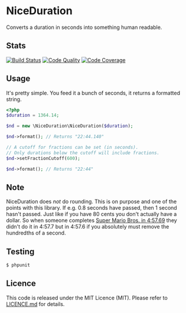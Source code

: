 # NiceDuration
Converts a duration in seconds into something human readable.

## Stats

[![Build Status][ico-build]][link-build]
[![Code Quality][ico-cq]][link-cq]
[![Code Coverage][ico-cc]][link-cc]

## Usage
It's pretty simple. You feed it a bunch of seconds, it returns a formatted string.

```PHP
<?php
$duration = 1364.14;

$nd = new \NiceDuration\NiceDuration($duration);

$nd->format(); // Returns "22:44.140"

// A cutoff for fractions can be set (in seconds).
// Only durations below the cutoff will include fractions.
$nd->setFractionCutoff(600);

$nd->format(); // Returns "22:44"
```

## Note
NiceDuration does *not* do rounding. This is on purpose and one of the points with this library. If e.g. 0.8 seconds have passed, then 1 second hasn't passed. Just like if you have 80 cents you don't actually have a dollar. So when someone completes [Super Mario Bros. in 4:57.69](https://www.youtube.com/watch?v=JQ24UHbhFM8) they didn't do it in 4:57.7 but in 4:57.6 if you absolutely must remove the hundredths of a second.

## Testing

```bash
$ phpunit
```

## Licence
This code is released under the MIT Licence (MIT). Please refer to [LICENCE.md](LICENSE.md) for details.

[ico-build]: https://img.shields.io/travis/lillesvin/NiceDuration/master.svg?style=flat-square
[ico-cq]: https://img.shields.io/scrutinizer/g/lillesvin/NiceDuration.svg?style=flat-square
[ico-cc]: https://img.shields.io/scrutinizer/coverage/g/lillesvin/NiceDuration.svg?style=flat-square

[link-build]: https://travis-ci.org/lillesvin/NiceDuration
[link-cq]: https://scrutinizer-ci.com/g/lillesvin/NiceDuration
[link-cc]: https://scrutinizer-ci.com/g/lillesvin/NiceDuration/code-structure

